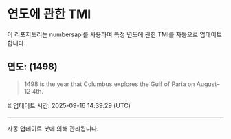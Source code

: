 
# 연도에 관한 TMI

이 리포지토리는 numbersapi를 사용하여 특정 년도에 관한 TMI를 자동으로 업데이트합니다.

## 연도: (1498)
> 1498 is the year that Columbus explores the Gulf of Paria on August–12 4th.

⏳ 업데이트 시간: 2025-09-16 14:39:29 (UTC)

---
자동 업데이트 봇에 의해 관리됩니다.

